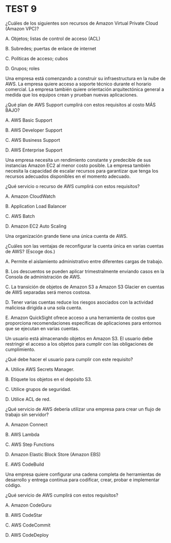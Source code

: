 # TEST 9

¿Cuáles de los siguientes son recursos de Amazon Virtual Private Cloud (Amazon VPC)?

A. Objetos; listas de control de acceso (ACL)

B. Subredes; puertas de enlace de internet

C. Políticas de acceso; cubos

D. Grupos; roles

Una empresa está comenzando a construir su infraestructura en la nube de AWS. La empresa quiere acceso a soporte técnico durante el horario comercial. La empresa también quiere orientación arquitectónica general a medida que los equipos crean y prueban nuevas aplicaciones.

¿Qué plan de AWS Support cumplirá con estos requisitos al costo MÁS BAJO?

A. AWS Basic Support

B. AWS Developer Support

C. AWS Business Support

D. AWS Enterprise Support

Una empresa necesita un rendimiento constante y predecible de sus instancias Amazon EC2 al menor costo posible. La empresa también necesita la capacidad de escalar recursos para garantizar que tenga los recursos adecuados disponibles en el momento adecuado.

¿Qué servicio o recurso de AWS cumplirá con estos requisitos?

A. Amazon CloudWatch

B. Application Load Balancer

C. AWS Batch

D. Amazon EC2 Auto Scaling

Una organización grande tiene una única cuenta de AWS.

¿Cuáles son las ventajas de reconfigurar la cuenta única en varias cuentas de AWS? (Escoge dos.)

A. Permite el aislamiento administrativo entre diferentes cargas de trabajo.

B. Los descuentos se pueden aplicar trimestralmente enviando casos en la Consola de administración de AWS.

C. La transición de objetos de Amazon S3 a Amazon S3 Glacier en cuentas de AWS separadas será menos costosa.

D. Tener varias cuentas reduce los riesgos asociados con la actividad maliciosa dirigida a una sola cuenta.

E. Amazon QuickSight ofrece acceso a una herramienta de costos que proporciona recomendaciones específicas de aplicaciones para entornos que se ejecutan en varias cuentas.

Un usuario está almacenando objetos en Amazon S3. El usuario debe restringir el acceso a los objetos para cumplir con las obligaciones de cumplimiento.

¿Qué debe hacer el usuario para cumplir con este requisito?

A. Utilice AWS Secrets Manager.

B. Etiquete los objetos en el depósito S3.

C. Utilice grupos de seguridad.

D. Utilice ACL de red.

¿Qué servicio de AWS debería utilizar una empresa para crear un flujo de trabajo sin servidor?

A. Amazon Connect

B. AWS Lambda

C. AWS Step Functions

D. Amazon Elastic Block Store (Amazon EBS)

E. AWS CodeBuild

Una empresa quiere configurar una cadena completa de herramientas de desarrollo y entrega continua para codificar, crear, probar e implementar código.

¿Qué servicio de AWS cumplirá con estos requisitos?

A. Amazon CodeGuru

B. AWS CodeStar

C. AWS CodeCommit

D. AWS CodeDeploy